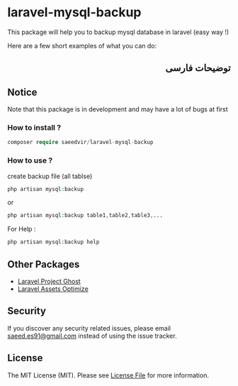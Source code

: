 # laravel-mysql-backup
This package will help you to backup mysql database in laravel (easy way !)

Here are a few short examples of what you can do:
<div lang="fa" dir="rtl">

## توضیحات فارسی


</div>

## Notice
Note that this package is in development and may have a lot of bugs at first

### How to install ?

```php
composer require saeedvir/laravel-mysql-backup
```
### How to use ?

create backup file (all tablse)
```php
php artisan mysql:backup
```

or

```php
php artisan mysql:backup table1,table2,table3,...
```

For Help :
```php
php artisan mysql:backup help
```

## Other Packages

- [Laravel Project Ghost](https://github.com/saeedvir/projectGhost)
- [Laravel Assets Optimize](https://github.com/saeedvir/laravel-assets-optimizer)

## Security

If you discover any security related issues, please email [saeed.es91@gmail.com](mailto:saeed.es91@gmail.com) instead of using the issue tracker.

## License

The MIT License (MIT). Please see [License File](LICENSE.md) for more information.
